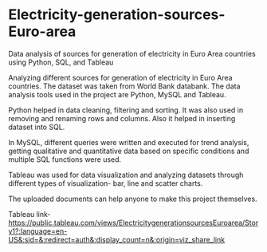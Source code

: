 # Electricity-generation-sources-Euro-area
Data analysis of sources for generation of electricity in Euro Area countries using Python, SQL, and Tableau

Analyzing different sources for generation of electricity in Euro Area countries. The dataset was taken from World Bank databank. The data analysis tools used in the project are Python, MySQL and Tableau. 

Python helped in data cleaning, filtering and sorting. It was also used in removing and renaming rows and columns. Also it helped in inserting dataset into SQL.

In MySQL, different queries were written and executed for trend analysis, getting qualitative and quantitative data based on specific conditions and multiple SQL functions were used.

Tableau was used for data visualization and analyzing datasets through different types of visualization- bar, line and scatter charts.

The uploaded documents can help anyone to make this project themselves.

Tableau link- https://public.tableau.com/views/ElectricitygenerationsourcesEuroarea/Story1?:language=en-US&:sid=&:redirect=auth&:display_count=n&:origin=viz_share_link
